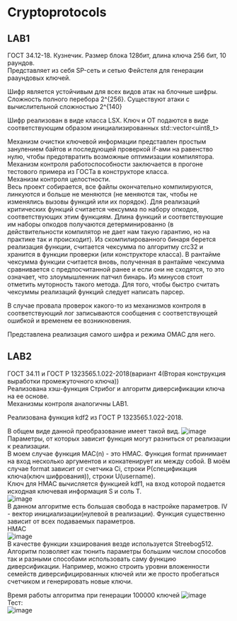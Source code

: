 # Cryptoprotocols
## LAB1
ГОСТ 34.12-18. Кузнечик.
Размер блока 128бит, длина ключа 256 бит, 10 раундов.<br>
Представляет из себя SP-сеть и сетью Фейстеля для генерации рааундовых ключей.

Шифр является устойчивым для всех видов атак на блочные шифры. Сложность полного перебора 2^{256}. Существуют атаки с вычислительной сложностью 2^{140}<br>

Шифр реализован в виде класса LSX. Ключ и ОТ подаются в виде соответствующим образом инициализированных std::vector<uint8_t><br>

Механизм очистки ключевой информации представлен простым занулением байтов и последующей проверкой if-ами на равенство нулю, чтобы предотвратить возможные оптимизации компилятора.<br>
Механизм контроля работоспособности заключается в прогоне тестового примера из ГОСТа в конструкторе класса.<br>
Механизм контроля целостности.<br>
Весь проект собирается, все файлы окончательно компилируются, линкуются и больше не меняются (не меняются так, чтобы не изменялись вызовы функций или их порядок). Для реализаций критических функций считается чексумма по набору опкодов, соответствующих этим функциям. Длина функций и соответствующие им наборы опкодов получаются детерминированно (в действительности компилятор не дает нам такую гарантию, но на практике так и происходит). Из скомпилированного бинаря берется реализация функции, считается чексумма по алгоритму crc32 и хранится в функции проверки (или конструкторе класса). В рантайме чексумма функции считается вновь, полученная в рантайме чексумма сравнивается с предпосчитанной ранее и если они не сходятся, то это означает, что злоумышленник патчил бинарь. Из минусов стоит отметить муторность такого метода. Для того, чтобы быстро считать чексуммы реализаций функций следует написать парсер. <br>

В случае провала проверок какого-то из механизмов контроля в соответствующий лог записываются сообщения с соответствующей ошибкой и временем ее возникновения.

Представлена реализация самого шифра и режима OMAC для него.


## LAB2
ГОСТ 34.11 и ГОСТ Р 1323565.1.022-2018(вариант 4(Вторая конструкция выработки
промежуточного ключа))<br>
Реализована хэш-функция Стрибог и алгоритм диверсификации ключа на ее основе.<br>
Механизмы контроля аналогичны LAB1.<br>

Реализована функция kdf2 из ГОСТ Р 1323565.1.022-2018. <br>

В общем виде данной преобразование имеет такой вид.
![image](https://github.com/AllknowingOne/Cryptoprotocols/assets/45735331/68a27721-11e8-40c5-88e4-627b6448832a)
Параметры, от которых зависит функция могут разниться от реализации к реализации.<br>
В моем случае функция MAC(n) - это HMAC. Функция format принимает на вход несколько аргументов и конкатенирует их между собой. В моём случае format зависит от счетчика Ci, строки P(спецификация ключа(ключ шифрования)), строки U(username). <br>
Ключ для HMAC вычисляется функцией kdf1, на вход которой подается исходная ключевая информация S и соль T. <br>
![image](https://github.com/AllknowingOne/Cryptoprotocols/assets/45735331/54bd5b1e-3e9f-4944-8f74-32932a74e738)
<br>
В данном алгоритме есть большая свобода в настройке параметров. IV - вектор инициализации(нулевой в реализации). Функция существенно зависит от всех подаваемых параметров. <br>
HMAC<br>
![image](https://github.com/AllknowingOne/Cryptoprotocols/assets/45735331/c3979529-0394-4627-b425-f1ddc023a15e)
<br>
В качестве функции хэширования везде используется Streebog512.<br>
Алгоритм позволяет как тюнить параметры большим числом способов так и разными способами использовать саму функцию диверсификации. Например, можно строить уровни вложенности семейств диверсифицированных ключей или же просто пробегаться счетчиком и генерировать новые ключи.<br>

Время работы алгоритма при генерации 100000 ключей
![image](https://github.com/AllknowingOne/Cryptoprotocols/assets/45735331/a5c4d667-105c-4699-b4b8-cacda31bfdb5)<br>
Тест:<br>
![image](https://github.com/AllknowingOne/Cryptoprotocols/assets/45735331/e18352ab-e63f-46af-82e8-113f7f7276a1)









